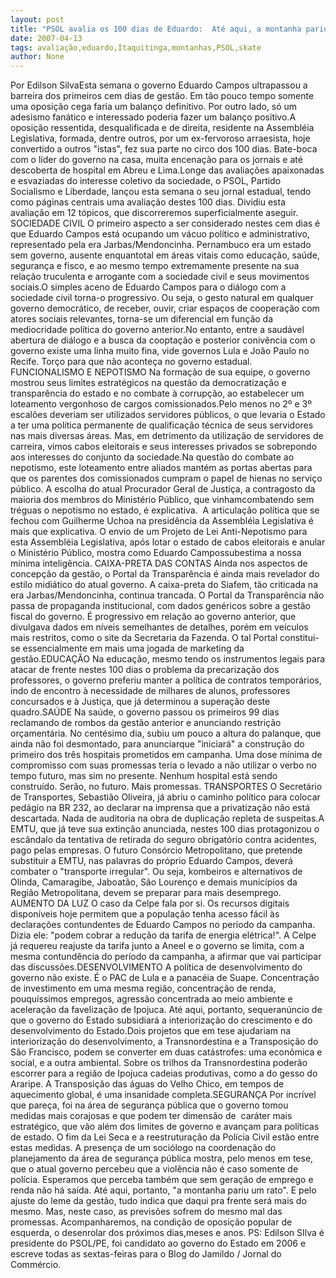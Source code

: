 ```yaml
---
layout: post
title: "PSOL avalia os 100 dias de Eduardo:  Até aqui, a montanha pariu um rato"
date: 2007-04-13
tags: avaliação,eduardo,Itaquitinga,montanhas,PSOL,skate
author: None
---
```

Por Edilson SilvaEsta semana o governo Eduardo Campos ultrapassou a barreira dos primeiros cem dias de gestão. Em tão pouco tempo somente uma oposição cega faria um balanço definitivo. Por outro lado, só um adesismo fanático e interessado poderia fazer um balanço positivo.A oposição ressentida, desqualificada e de direita, residente na Assembléia Legislativa, formada, dentre outros, por um ex-fervoroso arraesista, hoje convertido a outros \"istas\", fez sua parte no circo dos 100 dias. Bate-boca com o líder do governo na casa, muita encenação para os jornais e até descoberta de hospital em Abreu e Lima.Longe das avaliações apaixonadas e esvaziadas do interesse coletivo da sociedade, o PSOL, Partido Socialismo e Liberdade, lançou esta semana o seu jornal estadual, tendo como páginas centrais uma avaliação destes 100 dias. Dividiu esta avaliação em 12 tópicos, que discorreremos superficialmente aseguir. 
SOCIEDADE CIVIL
O primeiro aspecto a ser considerado nestes cem dias é que Eduardo Campos está ocupando um vácuo político e administrativo, representado pela era Jarbas/Mendoncinha. Pernambuco era um estado sem governo, ausente enquantotal em áreas vitais como educação, saúde, segurança e fisco, e ao mesmo tempo extremamente presente na sua relação truculenta e arrogante com a sociedade civil e seus movimentos sociais.O simples aceno de Eduardo Campos para o diálogo com a sociedade civil torna-o progressivo. Ou seja, o gesto natural em qualquer governo democrático, de receber, ouvir, criar espaços de cooperação com atores sociais relevantes, torna-se um diferencial em função da mediocridade política do governo anterior.No entanto, entre a saudável abertura de diálogo e a busca da cooptação e posterior conivência com o governo existe uma linha muito fina, vide governos Lula e João Paulo no Recife. Torço para que não aconteça no governo estadual.
FUNCIONALISMO E NEPOTISMO
Na formação de sua equipe, o governo mostrou seus limites estratégicos na questão da democratização e transparência do estado e no combate à corrupção, ao estabelecer um loteamento vergonhoso de cargos comissionados.Pelo menos no 2º e 3º escalões deveriam ser utilizados servidores públicos, o que levaria o Estado a ter uma política permanente de qualificação técnica de seus servidores nas mais diversas áreas. Mas, em detrimento da utilização de servidores de carreira, vimos cabos eleitorais e seus interesses privados se sobrepondo aos interesses do conjunto da sociedade.Na questão do combate ao nepotismo, este loteamento entre aliados mantém as portas abertas para que os parentes dos comissionados cumpram o papel de hienas no serviço público. A escolha do atual Procurador Geral de Justiça, a contragosto da maioria dos membros do Ministério Público, que vinhamcombatendo sem tréguas o nepotismo no estado, é explicativa.&nbsp; 
A articulação política que se fechou com Guilherme Uchoa na presidência da Assembléia Legislativa é mais que explicativa. O envio de um Projeto de Lei Anti-Nepotismo para esta Assembléia Legislativa, após lotar o estado de cabos eleitorais e anular o Ministério Público, mostra como Eduardo Campossubestima a nossa mínima inteligência.&nbsp;CAIXA-PRETA DAS CONTAS
Ainda nos aspectos de concepção da gestão, o Portal da Transparência é ainda mais revelador do estilo midiático do atual governo. A caixa-preta do Siafem, tão criticada na era Jarbas/Mendoncinha, continua trancada. O Portal da Transparência não passa de propaganda institucional, com dados genéricos sobre a gestão fiscal do governo. É progressivo em relação ao governo anterior, que divulgava dados em níveis semelhantes de detalhes, porém em veículos mais restritos, como o site da Secretaria da Fazenda. O tal Portal constitui-se essencialmente em mais uma jogada de marketing da gestão.EDUCAÇÃO
Na educação, mesmo tendo os instrumentos legais para atacar de frente nestes 100 dias o problema da precarização dos professores, o governo&nbsp;preferiu manter a política de contratos temporários, indo de encontro à necessidade de milhares de alunos, professores concursados e à Justiça, que já determinou a superação deste quadro.SAÚDE
Na saúde, o governo passou os primeiros 99 dias reclamando de rombos da gestão anterior e anunciando restrição orçamentária. No centésimo dia, subiu um pouco a altura do palanque, que ainda não foi desmontado, para anunciarque \"iniciará\" a construção do primeiro dos três hospitais prometidos em campanha. Uma dose mínima de compromisso com suas promessas teria o levado a não utilizar o verbo no tempo futuro, mas sim no presente. Nenhum hospital está sendo construído. Serão, no futuro. Mais promessas.&nbsp;TRANSPORTES
O Secretário de Transportes, Sebastião Oliveira, já abriu o caminho político para colocar pedágio na BR 232, ao declarar na imprensa que a privatização não está descartada. Nada de auditoria na obra de duplicação repleta de suspeitas.A EMTU, que já teve sua extinção anunciada, nestes 100 dias protagonizou o escândalo da tentativa de retirada do seguro obrigatório contra acidentes, pago pelas empresas. O futuro Consórcio Metropolitano, que pretende substituir a EMTU, nas palavras do próprio Eduardo Campos, deverá combater o \"transporte irregular\". Ou seja, kombeiros e alternativos de Olinda, Camaragibe, Jaboatão, São Lourenço e demais municípios da Região Metropolitana, devem se preparar para mais desemprego.
AUMENTO DA LUZ
O caso da Celpe fala por si. Os recursos digitais disponíveis hoje permitem que a população tenha acesso fácil às declarações contundentes de Eduardo Campos no período da campanha. Dizia ele: \"podem cobrar a redução da tarifa de energia elétrica!\". A Celpe já requereu reajuste da tarifa junto a Aneel e o governo se limita, com a mesma contundência do período da campanha, a afirmar que vai participar das discussões.DESENVOLVIMENTO
A política de desenvolvimento do governo não existe. É o PAC de Lula e a panacéia de Suape. Concentração de investimento em uma mesma região, concentração de renda, pouquíssimos empregos, agressão concentrada ao meio ambiente e aceleração da favelização de Ipojuca. Até aqui, portanto, sequeranúncio de que o governo do Estado subsidiará a interiorização do crescimento e do desenvolvimento do Estado.Dois projetos que em tese ajudariam na interiorização do desenvolvimento, a Transnordestina e a Transposição do São Francisco, podem se converter em duas catástrofes: uma econômica e social, e a outra ambiental. Sobre os trilhos da Transnordestina poderão escorrer para a região de Ipojuca cadeias produtivas, como a do gesso do Araripe. A Transposição das águas do Velho Chico, em tempos de aquecimento global, é uma insanidade completa.SEGURANÇA
Por incrível que pareça, foi na área de segurança pública que o governo tomou medidas mais corajosas e que podem ter dimensão de &nbsp;caráter mais estratégico, que vão além dos limites de governo e avançam para políticas de estado. O fim da Lei Seca e a reestruturação da Polícia Civil estão entre estas medidas. A presença de um sociólogo na coordenação do planejamento da área de segurança pública mostra, pelo menos em tese, que o atual governo percebeu que a violência não é caso somente de polícia. Esperamos que perceba também que sem geração de emprego e renda não há saída.
Até aqui, portanto, \"a montanha pariu um rato\". E pelo ajuste do&nbsp;leme da gestão, tudo indica que daqui pra frente será mais do mesmo. Mas, neste caso, as previsões sofrem do mesmo mal das promessas. Acompanharemos, na condição de oposição popular de esquerda, o desenrolar dos próximos dias,meses e anos. 
PS: Edilson SIlva é presidente do PSOL/PE, foi candidato ao governo do Estado em 2006 e escreve todas as sextas-feiras para o Blog do Jamildo / Jornal do Commércio. 